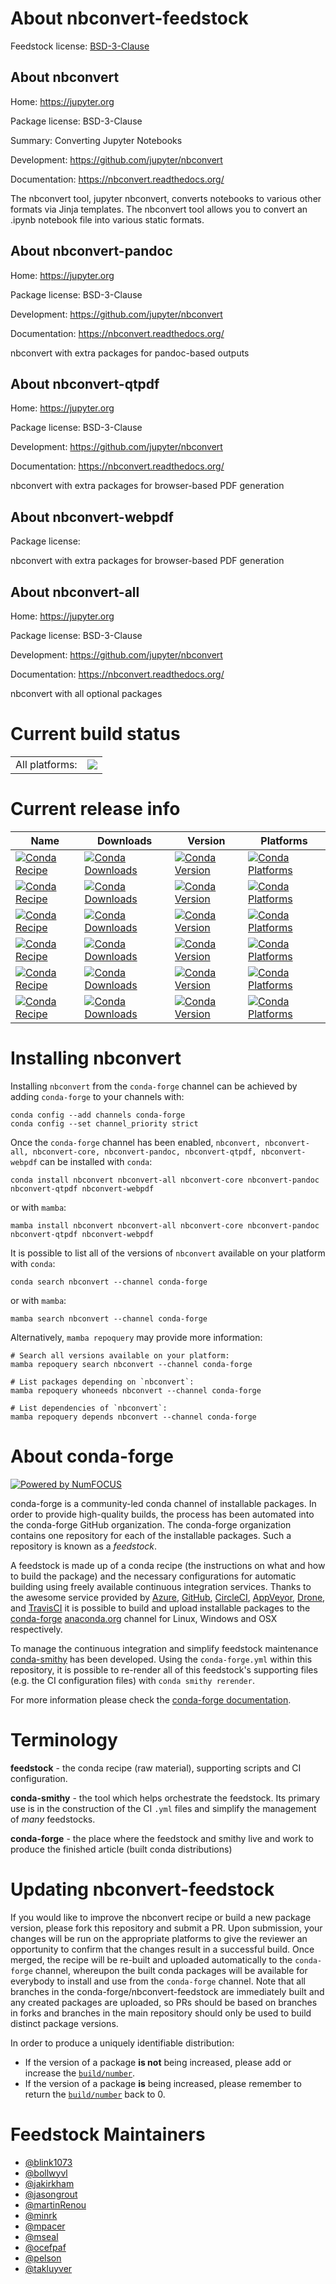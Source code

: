 About nbconvert-feedstock
=========================

Feedstock license: [BSD-3-Clause](https://github.com/conda-forge/nbconvert-feedstock/blob/main/LICENSE.txt)


About nbconvert
---------------

Home: https://jupyter.org

Package license: BSD-3-Clause

Summary: Converting Jupyter Notebooks

Development: https://github.com/jupyter/nbconvert

Documentation: https://nbconvert.readthedocs.org/

The nbconvert tool, jupyter nbconvert, converts notebooks to various other
formats via Jinja templates. The nbconvert tool allows you to convert an
.ipynb notebook file into various static formats.


About nbconvert-pandoc
----------------------

Home: https://jupyter.org

Package license: BSD-3-Clause

Development: https://github.com/jupyter/nbconvert

Documentation: https://nbconvert.readthedocs.org/

nbconvert with extra packages for pandoc-based outputs

About nbconvert-qtpdf
---------------------

Home: https://jupyter.org

Package license: BSD-3-Clause

Development: https://github.com/jupyter/nbconvert

Documentation: https://nbconvert.readthedocs.org/

nbconvert with extra packages for browser-based PDF generation

About nbconvert-webpdf
----------------------



Package license: 

nbconvert with extra packages for browser-based PDF generation

About nbconvert-all
-------------------

Home: https://jupyter.org

Package license: BSD-3-Clause

Development: https://github.com/jupyter/nbconvert

Documentation: https://nbconvert.readthedocs.org/

nbconvert with all optional packages

Current build status
====================


<table><tr><td>All platforms:</td>
    <td>
      <a href="https://dev.azure.com/conda-forge/feedstock-builds/_build/latest?definitionId=5627&branchName=main">
        <img src="https://dev.azure.com/conda-forge/feedstock-builds/_apis/build/status/nbconvert-feedstock?branchName=main">
      </a>
    </td>
  </tr>
</table>

Current release info
====================

| Name | Downloads | Version | Platforms |
| --- | --- | --- | --- |
| [![Conda Recipe](https://img.shields.io/badge/recipe-nbconvert-green.svg)](https://anaconda.org/conda-forge/nbconvert) | [![Conda Downloads](https://img.shields.io/conda/dn/conda-forge/nbconvert.svg)](https://anaconda.org/conda-forge/nbconvert) | [![Conda Version](https://img.shields.io/conda/vn/conda-forge/nbconvert.svg)](https://anaconda.org/conda-forge/nbconvert) | [![Conda Platforms](https://img.shields.io/conda/pn/conda-forge/nbconvert.svg)](https://anaconda.org/conda-forge/nbconvert) |
| [![Conda Recipe](https://img.shields.io/badge/recipe-nbconvert--all-green.svg)](https://anaconda.org/conda-forge/nbconvert-all) | [![Conda Downloads](https://img.shields.io/conda/dn/conda-forge/nbconvert-all.svg)](https://anaconda.org/conda-forge/nbconvert-all) | [![Conda Version](https://img.shields.io/conda/vn/conda-forge/nbconvert-all.svg)](https://anaconda.org/conda-forge/nbconvert-all) | [![Conda Platforms](https://img.shields.io/conda/pn/conda-forge/nbconvert-all.svg)](https://anaconda.org/conda-forge/nbconvert-all) |
| [![Conda Recipe](https://img.shields.io/badge/recipe-nbconvert--core-green.svg)](https://anaconda.org/conda-forge/nbconvert-core) | [![Conda Downloads](https://img.shields.io/conda/dn/conda-forge/nbconvert-core.svg)](https://anaconda.org/conda-forge/nbconvert-core) | [![Conda Version](https://img.shields.io/conda/vn/conda-forge/nbconvert-core.svg)](https://anaconda.org/conda-forge/nbconvert-core) | [![Conda Platforms](https://img.shields.io/conda/pn/conda-forge/nbconvert-core.svg)](https://anaconda.org/conda-forge/nbconvert-core) |
| [![Conda Recipe](https://img.shields.io/badge/recipe-nbconvert--pandoc-green.svg)](https://anaconda.org/conda-forge/nbconvert-pandoc) | [![Conda Downloads](https://img.shields.io/conda/dn/conda-forge/nbconvert-pandoc.svg)](https://anaconda.org/conda-forge/nbconvert-pandoc) | [![Conda Version](https://img.shields.io/conda/vn/conda-forge/nbconvert-pandoc.svg)](https://anaconda.org/conda-forge/nbconvert-pandoc) | [![Conda Platforms](https://img.shields.io/conda/pn/conda-forge/nbconvert-pandoc.svg)](https://anaconda.org/conda-forge/nbconvert-pandoc) |
| [![Conda Recipe](https://img.shields.io/badge/recipe-nbconvert--qtpdf-green.svg)](https://anaconda.org/conda-forge/nbconvert-qtpdf) | [![Conda Downloads](https://img.shields.io/conda/dn/conda-forge/nbconvert-qtpdf.svg)](https://anaconda.org/conda-forge/nbconvert-qtpdf) | [![Conda Version](https://img.shields.io/conda/vn/conda-forge/nbconvert-qtpdf.svg)](https://anaconda.org/conda-forge/nbconvert-qtpdf) | [![Conda Platforms](https://img.shields.io/conda/pn/conda-forge/nbconvert-qtpdf.svg)](https://anaconda.org/conda-forge/nbconvert-qtpdf) |
| [![Conda Recipe](https://img.shields.io/badge/recipe-nbconvert--webpdf-green.svg)](https://anaconda.org/conda-forge/nbconvert-webpdf) | [![Conda Downloads](https://img.shields.io/conda/dn/conda-forge/nbconvert-webpdf.svg)](https://anaconda.org/conda-forge/nbconvert-webpdf) | [![Conda Version](https://img.shields.io/conda/vn/conda-forge/nbconvert-webpdf.svg)](https://anaconda.org/conda-forge/nbconvert-webpdf) | [![Conda Platforms](https://img.shields.io/conda/pn/conda-forge/nbconvert-webpdf.svg)](https://anaconda.org/conda-forge/nbconvert-webpdf) |

Installing nbconvert
====================

Installing `nbconvert` from the `conda-forge` channel can be achieved by adding `conda-forge` to your channels with:

```
conda config --add channels conda-forge
conda config --set channel_priority strict
```

Once the `conda-forge` channel has been enabled, `nbconvert, nbconvert-all, nbconvert-core, nbconvert-pandoc, nbconvert-qtpdf, nbconvert-webpdf` can be installed with `conda`:

```
conda install nbconvert nbconvert-all nbconvert-core nbconvert-pandoc nbconvert-qtpdf nbconvert-webpdf
```

or with `mamba`:

```
mamba install nbconvert nbconvert-all nbconvert-core nbconvert-pandoc nbconvert-qtpdf nbconvert-webpdf
```

It is possible to list all of the versions of `nbconvert` available on your platform with `conda`:

```
conda search nbconvert --channel conda-forge
```

or with `mamba`:

```
mamba search nbconvert --channel conda-forge
```

Alternatively, `mamba repoquery` may provide more information:

```
# Search all versions available on your platform:
mamba repoquery search nbconvert --channel conda-forge

# List packages depending on `nbconvert`:
mamba repoquery whoneeds nbconvert --channel conda-forge

# List dependencies of `nbconvert`:
mamba repoquery depends nbconvert --channel conda-forge
```


About conda-forge
=================

[![Powered by
NumFOCUS](https://img.shields.io/badge/powered%20by-NumFOCUS-orange.svg?style=flat&colorA=E1523D&colorB=007D8A)](https://numfocus.org)

conda-forge is a community-led conda channel of installable packages.
In order to provide high-quality builds, the process has been automated into the
conda-forge GitHub organization. The conda-forge organization contains one repository
for each of the installable packages. Such a repository is known as a *feedstock*.

A feedstock is made up of a conda recipe (the instructions on what and how to build
the package) and the necessary configurations for automatic building using freely
available continuous integration services. Thanks to the awesome service provided by
[Azure](https://azure.microsoft.com/en-us/services/devops/), [GitHub](https://github.com/),
[CircleCI](https://circleci.com/), [AppVeyor](https://www.appveyor.com/),
[Drone](https://cloud.drone.io/welcome), and [TravisCI](https://travis-ci.com/)
it is possible to build and upload installable packages to the
[conda-forge](https://anaconda.org/conda-forge) [anaconda.org](https://anaconda.org/)
channel for Linux, Windows and OSX respectively.

To manage the continuous integration and simplify feedstock maintenance
[conda-smithy](https://github.com/conda-forge/conda-smithy) has been developed.
Using the ``conda-forge.yml`` within this repository, it is possible to re-render all of
this feedstock's supporting files (e.g. the CI configuration files) with ``conda smithy rerender``.

For more information please check the [conda-forge documentation](https://conda-forge.org/docs/).

Terminology
===========

**feedstock** - the conda recipe (raw material), supporting scripts and CI configuration.

**conda-smithy** - the tool which helps orchestrate the feedstock.
                   Its primary use is in the construction of the CI ``.yml`` files
                   and simplify the management of *many* feedstocks.

**conda-forge** - the place where the feedstock and smithy live and work to
                  produce the finished article (built conda distributions)


Updating nbconvert-feedstock
============================

If you would like to improve the nbconvert recipe or build a new
package version, please fork this repository and submit a PR. Upon submission,
your changes will be run on the appropriate platforms to give the reviewer an
opportunity to confirm that the changes result in a successful build. Once
merged, the recipe will be re-built and uploaded automatically to the
`conda-forge` channel, whereupon the built conda packages will be available for
everybody to install and use from the `conda-forge` channel.
Note that all branches in the conda-forge/nbconvert-feedstock are
immediately built and any created packages are uploaded, so PRs should be based
on branches in forks and branches in the main repository should only be used to
build distinct package versions.

In order to produce a uniquely identifiable distribution:
 * If the version of a package **is not** being increased, please add or increase
   the [``build/number``](https://docs.conda.io/projects/conda-build/en/latest/resources/define-metadata.html#build-number-and-string).
 * If the version of a package **is** being increased, please remember to return
   the [``build/number``](https://docs.conda.io/projects/conda-build/en/latest/resources/define-metadata.html#build-number-and-string)
   back to 0.

Feedstock Maintainers
=====================

* [@blink1073](https://github.com/blink1073/)
* [@bollwyvl](https://github.com/bollwyvl/)
* [@jakirkham](https://github.com/jakirkham/)
* [@jasongrout](https://github.com/jasongrout/)
* [@martinRenou](https://github.com/martinRenou/)
* [@minrk](https://github.com/minrk/)
* [@mpacer](https://github.com/mpacer/)
* [@mseal](https://github.com/mseal/)
* [@ocefpaf](https://github.com/ocefpaf/)
* [@pelson](https://github.com/pelson/)
* [@takluyver](https://github.com/takluyver/)

